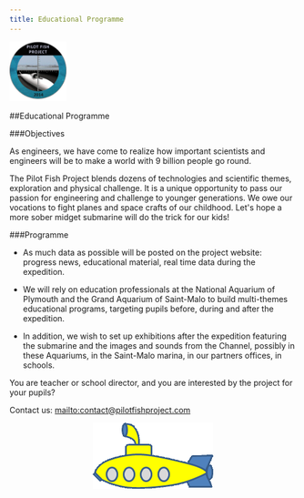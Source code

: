 ```yaml
---
title: Educational Programme
---
```


<div class="row">
<div class="span1.5">

<img
 style="border: 0px solid ; width: 100px; height: 105px;"
 alt="logo" src="../img/LogoENL.gif">

</div>

<div class="span10.5">

##Educational Programme

</div>
</div>

###Objectives

As engineers, we have come to realize how important 
scientists and engineers will be to make a world with 9 billion people go round. 

The Pilot Fish Project blends dozens of technologies and scientific themes, 
exploration and physical challenge.
It is a unique opportunity to pass our passion for engineering and challenge to younger generations. 
We owe our vocations to fight planes and space crafts of our childhood. 
Let\'s hope a more sober midget submarine will do the trick for our kids!

###Programme

- As much data as possible will be posted on the project website: 
progress news, educational material, real time data during the expedition.

- We will rely on education professionals at the National Aquarium of Plymouth 
and the Grand Aquarium of Saint-Malo to build multi-themes educational programs, 
targeting pupils before, during and after the expedition.

- In addition, we wish to set up exhibitions after the expedition 
featuring the submarine and the images and sounds from the Channel, 
possibly in these Aquariums, in the Saint-Malo marina, in our partners offices, in schools.

You are teacher or school director, and you are interested by the project for your pupils?

Contact us: <mailto:contact@pilotfishproject.com>

<div style="text-align: center;">

![](../img/kidsub.gif)

</div>
